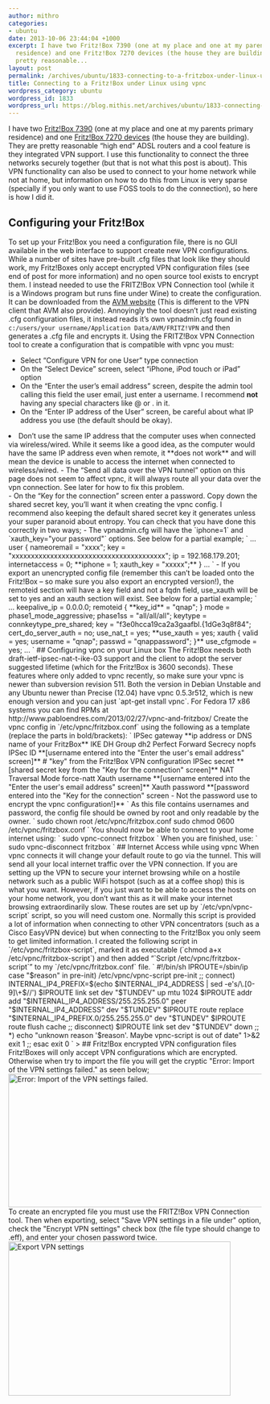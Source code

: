 ```yaml
---
author: mithro
categories:
- ubuntu
date: 2013-10-06 23:44:04 +1000
excerpt: I have two Fritz!Box 7390 (one at my place and one at my parents primary
  residence) and one Fritz!Box 7270 devices (the house they are building). They are
  pretty reasonable...
layout: post
permalink: /archives/ubuntu/1833-connecting-to-a-fritzbox-under-linux-using-vpnc
title: Connecting to a Fritz!Box under Linux using vpnc
wordpress_category: ubuntu
wordpress_id: 1833
wordpress_url: https://blog.mithis.net/archives/ubuntu/1833-connecting-to-a-fritzbox-under-linux-using-vpnc
---
```

I have two [Fritz!Box 7390](http://fritzbox.com.au/product-fritz-wlan7390.html) (one at my place and one at my parents primary residence) and one [Fritz!Box 7270 devices](http://fritzbox.com.au/product-fritz-wlan7270.html) (the house they are building). They are pretty reasonable “high end” ADSL routers and a cool feature is they integrated VPN support. I use this functionality to connect the three networks securely together (but that is not what this post is about). This VPN functionality can also be used to connect to your home network while not at home, but information on how to do this from Linux is very sparse (specially if you only want to use FOSS tools to do the connection), so here is how I did it.
## Configuring your Fritz!Box
To set up your Fritz!Box you need a configuration file, there is no GUI available in the web interface to support create new VPN configurations. While a number of sites have pre-built .cfg files that look like they should work, my Fritz!Boxes only accept encrypted VPN configuration files (see end of post for more information) and no open source tool exists to encrypt them.
I instead needed to use the FRITZ!Box VPN Connection tool (while it is a Windows program but runs fine under Wine) to create the configuration. It can be downloaded from the [AVM website](http://webgw.avm.de/download/Download_en.jsp?partid=14657) (This is different to the VPN client that AVM also provide). Annoyingly the tool doesn’t just read existing .cfg configuration files, it instead reads it’s own vpnadmin.cfg found in `c:/users/your username/Application Data/AVM/FRITZ!VPN` and then generates a .cfg file and encrypts it.
Using the FRITZ!Box VPN Connection tool to create a configuration that is compatible with vpnc you must:
- Select “Configure VPN for one User” type connection
- On the “Select Device” screen, select “iPhone, iPod touch or iPad” option
- On the “Enter the user’s email address” screen, despite the admin tool calling this field the user email, just enter a username. I recommend **not** having any special characters like @ or . in it.
- On the “Enter IP address of the User” screen, be careful about what IP address you use (the default should be okay).
<li>Don’t use the same IP address that the computer uses when connected via wireless/wired. While it seems like a good idea, as the computer would have the same IP address even when remote, it **does not work** and will mean the device is unable to access the internet when connected to wireless/wired.
- The “Send all data over the VPN tunnel” option on this page does not seem to affect vpnc, it will always route all your data over the vpn connection. See later for how to fix this problem.
</li>
- On the “Key for the connection” screen enter a password. Copy down the shared secret key, you’ll want it when creating the vpnc config. I recommend also keeping the default shared secret key it generates unless your super paranoid about entropy.
You can check that you have done this correctly in two ways;
- The vpnadmin.cfg will have the `iphone=1` and `xauth_key="your password"` options. See below for a partial example;
`
...
user {
nameoremail = "xxxx";
key = "xxxxxxxxxxxxxxxxxxxxxxxxxxxxxxxxxxxxxxxx";
ip = 192.168.179.201;
internetaccess = 0;
**iphone = 1;
xauth_key = "xxxxx";**
}
...
</pre>
`
- If you export an unencrypted config file (remember this can’t be loaded onto the Fritz!Box – so make sure you also export an encrypted version!), the remoteid section will have a key field and not a fqdn field, use_xauth will be set to yes and an xauth section will exist. See below for a partial example;
`
...
keepalive_ip = 0.0.0.0;
remoteid {
**key_id** = "qnap";
}
mode = phase1_mode_aggressive;
phase1ss = "all/all/all";
keytype = connkeytype_pre_shared;
key = "f3e0hcca19ca2a3gaafbI.{1dGe3q8f84";
cert_do_server_auth = no;
use_nat_t = yes;
**use_xauth = yes;
xauth {
valid = yes;
username = "qnap";
passwd = "qnappassword";
}**
use_cfgmode = yes;
...</pre>
`
## Configuring vpnc on your Linux box
The Fritz!Box needs both draft-ietf-ipsec-nat-t-ike-03 support and the client to adopt the server suggested lifetime (which for the Fritz!Box is 3600 seconds). These features where only added to vpnc recently, so make sure your vpnc is newer than subversion revision 511. Both the version in Debian Unstable and any Ubuntu newer than Precise (12.04) have vpnc 0.5.3r512, which is new enough version and you can just `apt-get install vpnc`. For Fedora 17 x86 systems you can find RPMs at http://www.pabloendres.com/2013/02/27/vpnc-and-fritzbox/
Create the vpnc config in `/etc/vpnc/fritzbox.conf` using the following as a template (replace the parts in bold/brackets):
`
IPSec gateway **ip address or DNS name of your FritzBox**
IKE DH Group dh2
Perfect Forward Secrecy nopfs
IPSec ID **[username entered into the "Enter the user's email address" screen]**
# "key" from the Fritz!Box VPN configuration
IPSec secret **[shared secret key from the "Key for the connection" screen]**
NAT Traversal Mode force-natt
Xauth username **[username entered into the "Enter the user's email address" screen]**
Xauth password **[password entered into the "Key for the connection" screen - Not the password use to encrypt the vpnc configuration!]**
</pre>
`
As this file contains usernames and password, the config file should be owned by root and only readable by the owner.
`
sudo chown root /etc/vpnc/fritzbox.conf
sudo chmod 0600 /etc/vpnc/fritzbox.conf
`
You should now be able to connect to your home internet using:
`
sudo vpnc-connect fritzbox
`
When you are finished, use:
`
sudo vpnc-disconnect fritzbox
`
## Internet Access while using vpnc
When vpnc connects it will change your default route to go via the tunnel. This will send all your local internet traffic over the VPN connection. If you are setting up the VPN to secure your internet browsing while on a hostile network such as a public WiFi hotspot (such as at a coffee shop) this is what you want.
However, if you just want to be able to access the hosts on your home network, you don’t want this as it will make your internet browsing extraordinarily slow.  These routes are set up by `/etc/vpn/vpnc-script` script, so you will need custom one. Normally this script is provided a lot of information when connecting to other VPN concentrators (such as a Cisco EasyVPN device) but when connecting to the Fritz!Box you only seem to get limited information.
I created the following script in `/etc/vpnc/fritzbox-script`, marked it as executable (`chmod a+x /etc/vpnc/fritzbox-script`) and then added “`Script /etc/vpnc/fritzbox-script`” to my `/etc/vpnc/fritzbox.conf` file.
`
#!/bin/sh
IPROUTE=/sbin/ip
case "$reason" in
pre-init)
/etc/vpnc/vpnc-script pre-init
;;
connect)
INTERNAL_IP4_PREFIX=$(echo $INTERNAL_IP4_ADDRESS | sed -e's/\.[0-9]\+$//')
$IPROUTE link set dev "$TUNDEV" up mtu 1024
$IPROUTE addr add "$INTERNAL_IP4_ADDRESS/255.255.255.0" peer "$INTERNAL_IP4_ADDRESS" dev "$TUNDEV"
$IPROUTE route replace "$INTERNAL_IP4_PREFIX.0/255.255.255.0" dev "$TUNDEV"
$IPROUTE route flush cache
;;
disconnect)
$IPROUTE link set dev "$TUNDEV" down
;;
*)
echo "unknown reason '$reason'. Maybe vpnc-script is out of date" 1>&2
exit 1
;;
esac
exit 0
</pre>`
> 
## Fritz!Box encrypted VPN configuration files
Fritz!Boxes will only accept VPN configurations which are encrypted. Otherwise when try to import the file you will get the cryptic "Error: Import of the VPN settings failed." as seen below;
<img alt="Error: Import of the VPN settings failed." class="alignnone size-full wp-image-1835" height="265" sizes="(max-width: 745px) 100vw, 745px" src="{{ "/assets/images/wp-content/uploads/2013/10/VPN-error.png" | relative_url }}" srcset="/assets/images/wp-content/uploads/2013/10/VPN-error.png 745w, https://blog.mithis.net/wp-content/uploads/2013/10/VPN-error-300x106.png 300w" width="745"/>
To create an encrypted file you must use the FRITZ!Box VPN Connection tool. Then when exporting, select "Save VPN settings in a file under" option, check the "Encrypt VPN settings" check box (the file type should change to .eff), and enter your chosen password twice.
<img alt="Export VPN settings" class="alignnone size-full wp-image-1836" height="306" sizes="(max-width: 442px) 100vw, 442px" src="{{ "/assets/images/wp-content/uploads/2013/10/VPN-encrypt.png" | relative_url }}" srcset="/assets/images/wp-content/uploads/2013/10/VPN-encrypt.png 442w, https://blog.mithis.net/wp-content/uploads/2013/10/VPN-encrypt-300x207.png 300w" width="442"/>
